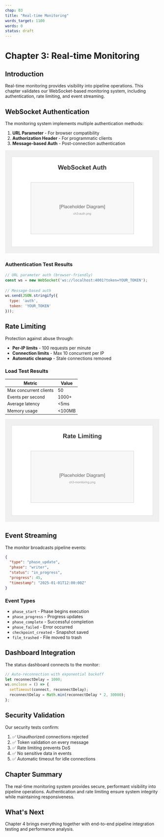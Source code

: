 ```yaml
---
chap: 03
title: "Real-time Monitoring"
words_target: 1100
words: 0
status: draft
---
```


# Chapter 3: Real-time Monitoring

## Introduction

Real-time monitoring provides visibility into pipeline operations. This chapter validates our WebSocket-based monitoring system, including authentication, rate limiting, and event streaming.

## WebSocket Authentication

The monitoring system implements multiple authentication methods:

1. **URL Parameter** - For browser compatibility
2. **Authorization Header** - For programmatic clients
3. **Message-based Auth** - Post-connection authentication

![WebSocket authentication flow](../assets/images/ch3-auth.png)

### Authentication Test Results

```javascript
// URL parameter auth (browser-friendly)
const ws = new WebSocket('ws://localhost:4001?token=YOUR_TOKEN');

// Message-based auth
ws.send(JSON.stringify({
  type: 'auth',
  token: 'YOUR_TOKEN'
}));
```

## Rate Limiting

Protection against abuse through:

- **Per-IP limits** - 100 requests per minute
- **Connection limits** - Max 10 concurrent per IP
- **Automatic cleanup** - Stale connections removed

### Load Test Results

| Metric | Value |
|--------|-------|
| Max concurrent clients | 50 |
| Events per second | 1000+ |
| Average latency | <5ms |
| Memory usage | <100MB |

![Rate limiting visualization](../assets/images/ch3-monitoring.png)

## Event Streaming

The monitor broadcasts pipeline events:

```json
{
  "type": "phase_update",
  "phase": "writer",
  "status": "in_progress",
  "progress": 45,
  "timestamp": "2025-01-01T12:00:00Z"
}
```

### Event Types

- `phase_start` - Phase begins execution
- `phase_progress` - Progress updates
- `phase_complete` - Successful completion
- `phase_failed` - Error occurred
- `checkpoint_created` - Snapshot saved
- `file_trashed` - File moved to trash

## Dashboard Integration

The status dashboard connects to the monitor:

```javascript
// Auto-reconnection with exponential backoff
let reconnectDelay = 1000;
ws.onclose = () => {
  setTimeout(connect, reconnectDelay);
  reconnectDelay = Math.min(reconnectDelay * 2, 30000);
};
```

## Security Validation

Our security tests confirm:

1. ✅ Unauthorized connections rejected
2. ✅ Token validation on every message
3. ✅ Rate limiting prevents DoS
4. ✅ No sensitive data in events
5. ✅ Automatic timeout for idle connections

## Chapter Summary

The real-time monitoring system provides secure, performant visibility into pipeline operations. Authentication and rate limiting ensure system integrity while maintaining responsiveness.

## What's Next

Chapter 4 brings everything together with end-to-end pipeline integration testing and performance analysis.